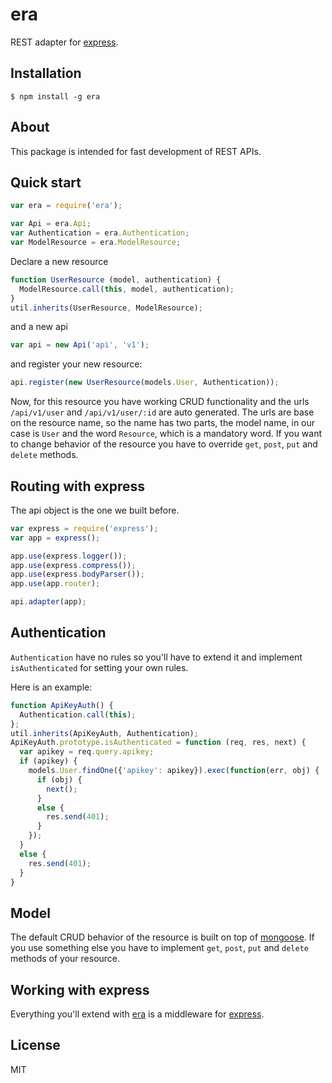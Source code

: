 era
=========

REST adapter for [express](http://expressjs.com).

## Installation

    $ npm install -g era

## About

  This package is intended for fast development of REST APIs.

## Quick start
    
```js
var era = require('era');

var Api = era.Api;
var Authentication = era.Authentication;
var ModelResource = era.ModelResource;
```

  Declare a new resource
    
```js
function UserResource (model, authentication) {
  ModelResource.call(this, model, authentication);
}
util.inherits(UserResource, ModelResource);
```
    
  and a new api

```js
var api = new Api('api', 'v1');
```

  and register your new resource:
  
```js
api.register(new UserResource(models.User, Authentication));
```

  Now, for this resource you have working CRUD functionality and the urls `/api/v1/user` and `/api/v1/user/:id` are auto generated. The urls are base on the resource name, so the name has two parts, the model name, in our case is `User` and the word `Resource`, which is a mandatory word.
  If you want to change behavior of the resource you have to override `get`, `post`, `put` and `delete` methods.
  
## Routing with express
  The api object is the one we built before.

```js
var express = require('express');
var app = express();

app.use(express.logger());
app.use(express.compress());
app.use(express.bodyParser());
app.use(app.router);

api.adapter(app);
```

## Authentication

`Authentication` have no rules so you'll have to extend it and implement `isAuthenticated` for setting your own rules.

Here is an example:
```js
function ApiKeyAuth() {
  Authentication.call(this);
};
util.inherits(ApiKeyAuth, Authentication);
ApiKeyAuth.prototype.isAuthenticated = function (req, res, next) {
  var apikey = req.query.apikey;
  if (apikey) {
    models.User.findOne({'apikey': apikey}).exec(function(err, obj) {
      if (obj) {
        next();
      }
      else {
        res.send(401);
      }
    });
  }
  else {
    res.send(401);
  }
}
```

## Model

The default CRUD behavior of the resource is built on top of [mongoose](http://http://mongoosejs.com/). If you use something else you have to implement `get`, `post`, `put` and `delete` methods of your resource.


## Working with express
Everything you'll extend with [era]() is a middleware for [express](http://expressjs.com).


License
-

MIT


